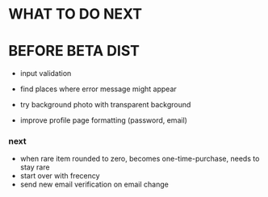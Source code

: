 # WHAT TO DO NEXT

# BEFORE BETA DIST
- input validation

- find places where error message might appear

- try background photo with transparent background

- improve profile page formatting (password, email)

### next

- when rare item rounded to zero, becomes one-time-purchase, needs to stay rare
- start over with frecency
- send new email verification on email change

